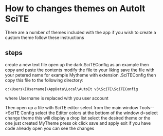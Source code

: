 # How to changes themes on AutoIt SciTE
There are a number of themes included with the app
if you wish to create a custom theme follow these instructions

## steps

create a new text file
open up the dark.SciTEConfig as an example then copy and paste the contents
modify the file to your liking
save the file with your petered name for example Mytheme with extension .SciTEConfig
then copy this file to the following directory:

    c:\Users\[Username]\AppData\Local\AutoIt v3\SciTE\SciTEConfig

where Username is replaced with you user account

Then open up a file with SciTE editor
select from the main window Tools-->SciTE Config
select the Editor colors
at the bottom of the window d=select change theme
this will display a drop list 
select the desired theme or the one just created MyTheme
press ok
click save and apply
exit
if you have code already open you can see the changes

